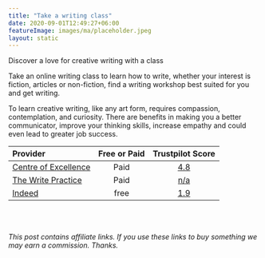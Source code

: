 ```yaml
---
title: "Take a writing class"
date: 2020-09-01T12:49:27+06:00
featureImage: images/ma/placeholder.jpeg
layout: static
---
```


Discover a love for creative writing with a class

Take an online writing class to learn how to write, whether your interest is fiction, articles or non-fiction, find a writing workshop best suited for you and get writing.

To learn creative writing, like any art form, requires compassion, contemplation, and curiosity. There are benefits in making you a better communicator, improve your thinking skills, increase empathy and could even lead to greater job success.

| Provider      | Free or Paid  |  Trustpilot Score  |
| :-----------          | :--------------:      |  :--------------:         |
| [Centre of Excellence](https://www.centreofexcellence.com/shop/writing-courses/) | Paid | [4.8](https://uk.trustpilot.com/review/www.centreofexcellence.com) | 
| [The Write Practice](https://thewritepractice.com/daily-routines/) | Paid | [n/a](n/a) | 
| [Indeed](https://www.indeed.com/career-advice/finding-a-job/how-to-become-creative-writer) | free | [1.9](https://uk.trustpilot.com/review/www.indeed.com) | 
  

<br/><br/>

*This post contains affiliate links. If you use these links to buy something we may
earn a commission. Thanks.*






